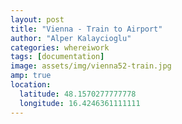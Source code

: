 ```yaml
---
layout: post
title: "Vienna - Train to Airport"
author: "Alper Kalaycioglu"
categories: whereiwork
tags: [documentation]
image: assets/img/vienna52-train.jpg
amp: true
location:
  latitude: 48.1570277777778
  longitude: 16.4246361111111
---
```

